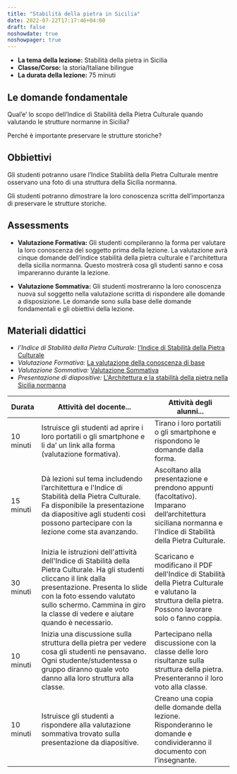 ```yaml
---
title: "Stabilità della pietra in Sicilia"
date: 2022-07-22T17:17:46+04:00
draft: false
noshowdate: true
noshowpager: true
---
```


* **La tema della lezione:** Stabilità della pietra in Sicilia
* **Classe/Corso:** la storia/Italiane bilingue
* **La durata della lezione:** 75 minuti

## Le domande fondamentale ##

Qual’e’ lo scopo dell’Indice di Stabilità della Pietra Culturale quando valutando le strutture normanne in Sicilia?

Perché è importante preservare le strutture storiche? 

## Obbiettivi ##

Gli studenti potranno usare l’Indice Stabilità della Pietra Culturale mentre osservano una foto di una struttura della Sicilia normanna. 

Gli studenti potranno dimostrare la loro conoscenza scritta dell’importanza di preservare le strutture storiche. 

## Assessments ##

* **Valutazione Formativa:** Gli studenti compileranno la forma per valutare la loro conoscenza del soggetto prima della lezione. La valutazione avrà cinque domande dell’indice stabilità della pietra culturale e l'architettura della sicilia normanna.  Questo mostrerà cosa gli studenti sanno e cosa impareranno durante la lezione.

* **Valutazione Sommativa:** Gli studenti mostreranno la loro conoscenza nuova sul soggetto nella valutazione scritta di rispondere alle domande a disposizione. Le domande sono sulla base delle domande fondamentali e gli obiettivi della lezione. 

## Materiali didattici ##

* *l’Indice di Stabilità della Pietra Culturale:* [l’Indice di Stabilità della Pietra Culturale](/pdfs/cultural_stone_stability_index.pdf)
* *Valutazione Formativa:* [La valutazione della conoscenza di base](la_forma_(la_pietra).docx)
* *Valutazione Sommativa:* [Valutazione Sommativa](valutazione_sommativa_(la_pietra).docx)
* *Presentazione di diapositive:* [L'Architettura e la stabilità della pietra nella Sicilia normanna](Stabilita_della_pietra.pptx)

| Durata | Attività del docente... | Attività degli alunni... |
|---|---|---|
| 10 minuti | Istruisce gli studenti ad aprire i loro portatili o gli smartphone e li da’ un link alla forma (valutazione formativa). | Tirano i loro portatili o gli smartphone e rispondono le domande dalla forma. |
| 15 minuti | Dà lezioni sul tema includendo l’architettura e l'Indice di Stabilità della Pietra Culturale. Fa disponibile la presentazione da diapositive agli studenti così possono partecipare con la lezione come sta avanzando. | Ascoltano alla presentazione e prendono appunti (facoltativo). Imparano dell’architettura siciliana normanna e l'Indice di Stabilità della Pietra Culturale.  |
| 30 minuti | Inizia le istruzioni dell'attività dell'Indice di Stabilità della Pietra Culturale. Ha gli studenti cliccano il link dalla presentazione. Presenta lo slide con la foto essendo valutato sullo schermo. Cammina in giro la classe di vedere e aiutare quando è necessario.  | Scaricano e modificano il PDF dell'Indice di Stabilità della Pietra Culturale e valutano la struttura della pietra. Possono lavorare solo o fanno coppia.  |
| 10 minuti | Inizia una discussione sulla struttura della pietra per vedere cosa gli studenti ne pensavano. Ogni studente/studentessa o gruppo diranno quale voto danno alla loro struttura alla classe. | Partecipano nella discussione con la classe delle loro risultanze sulla struttura della pietra. Presenteranno il loro voto alla classe.  |
| 10 minuti | Istruisce gli studenti a rispondere alla valutazione sommativa trovato sulla presentazione da diapositive.  | Creano una copia delle domande della lezione. Risponderanno le domande e condivideranno il documento con l’insegnante.  |
